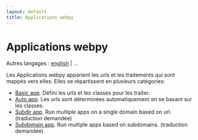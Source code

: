 ```yaml
---
layout: default
title: Applications webpy
---
```


# Applications webpy

Autres langages : [english](/../apps) | ...

Les Applications webpy apparient les urls et les traitements qui sont mappés vers elles. Elles se répartissent en plusieurs catégories:

* [Basic app](/docs/0.3/apps/basic/fr). Défini les urls et les classes pour les traiter.
* [Auto app](/docs/0.3/apps/auto/fr). Les urls sont déterminées automatiquement en se basant sur les classes.
* [Subdir app](/docs/0.3/apps/subdir). Run multiple apps on a single domain based on url. (traduction demandée)
* [Subdomain app](/docs/0.3/apps/subdomain). Run multiple apps based on subdomains. (traduction demandée)